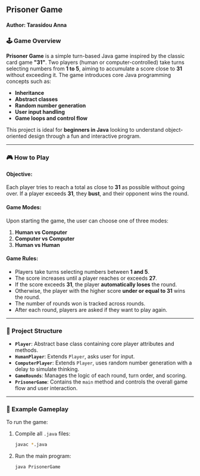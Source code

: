 ## Prisoner Game 
#### Author: Tarasidou Anna

### 🕹️ Game Overview

**Prisoner Game** is a simple turn-based Java game inspired by the classic card game **"31"**. Two players (human or computer-controlled) take turns selecting numbers from **1 to 5**, aiming to accumulate a score close to **31** without exceeding it. The game introduces core Java programming concepts such as:

- **Inheritance**
- **Abstract classes**
- **Random number generation**
- **User input handling**
- **Game loops and control flow**

This project is ideal for **beginners in Java** looking to understand object-oriented design through a fun and interactive program.

---

### 🎮 How to Play

#### Objective:
Each player tries to reach a total as close to **31** as possible without going over. If a player exceeds **31**, they **bust**, and their opponent wins the round.

#### Game Modes:
Upon starting the game, the user can choose one of three modes:
1. **Human vs Computer**
2. **Computer vs Computer**
3. **Human vs Human**

#### Game Rules:
- Players take turns selecting numbers between **1 and 5**.
- The score increases until a player reaches or exceeds **27**.
- If the score exceeds **31**, the player **automatically loses** the round.
- Otherwise, the player with the higher score **under or equal to 31** wins the round.
- The number of rounds won is tracked across rounds.
- After each round, players are asked if they want to play again.

---

### 📂 Project Structure

- **`Player`**: Abstract base class containing core player attributes and methods.
- **`HumanPlayer`**: Extends `Player`, asks user for input.
- **`ComputerPlayer`**: Extends `Player`, uses random number generation with a delay to simulate thinking.
- **`GameRounds`**: Manages the logic of each round, turn order, and scoring.
- **`PrisonerGame`**: Contains the `main` method and controls the overall game flow and user interaction.

---

### 🧾 Example Gameplay 

To run the game:

1. Compile all `.java` files:
   ```bash
   javac *.java
   ```
2. Run the main program:
   ```bash
   java PrisonerGame
   ```


